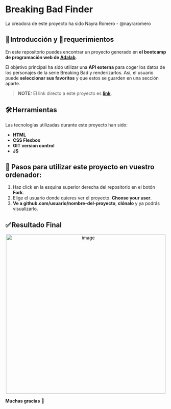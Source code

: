 # Breaking Bad Finder

La creadora de este proyecto ha sido Nayra Romero - @nayraromero

## 🚀 Introducción y 📝 requerimientos

En este repositorio puedes encontrar un proyecto generado en **el bootcamp de programación web de [Adalab](https://adalab.es/)**.

El objetivo principal ha sido utilizar una **API externa** para coger los datos de los personajes de la serie Breaking Bad y renderizarlos. Así, el usuario puede **seleccionar sus favoritos** y que estos se guarden en una sección aparte.

> **NOTE:** El link directo a este proyecto es **[link](https://nayraromero.github.io/Breaking-Bad-Favorites/)**.

## 🛠️ Herramientas

Las tecnologías utilizadas durante este proyecto han sido:

- **HTML**
- **CSS Flexbox**
- **GIT version control**
- **JS**

## 💾 Pasos para utilizar este proyecto en vuestro ordenador:

1. Haz click en la esquina superior derecha del repositorio en el botón **Fork**.
2. Elige el usuario donde quieres ver el proyecto. **Choose your user**.
3. **Ve a github.com/usuario/nombre-del-proyecto**, **clónalo** y ya podrás visualizarlo.

## ✅ Resultado Final

<div id="header" align="center">
<img width="500" alt="image" src="./images/readme-image.png">
</div>

**Muchas gracias** 🤗
